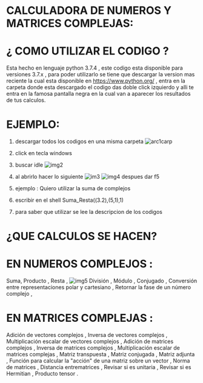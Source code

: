 # CALCULADORA DE NUMEROS Y MATRICES COMPLEJAS:

# ¿ COMO UTILIZAR EL CODIGO ?

Esta hecho en lenguaje python 3.7.4 , este codigo esta disponible para versiones 3.7.x , para poder utilizarlo se tiene que descargar
la version mas reciente la cual esta disponible en https://www.python.org/ , entra en la carpeta donde esta descargado el codigo 
das doble click izquierdo y alli te entra en la famosa pantalla negra en la cual van a aparecer los resultados de tus calculos.

# EJEMPLO:
1) descargar todos los codigos en una misma carpeta
![arc1carp](https://user-images.githubusercontent.com/54039061/64200641-91301b80-ce52-11e9-9b65-9ee0c38fd12e.png)
2) click en tecla windows
3) buscar idle
![img2](https://user-images.githubusercontent.com/54039061/64200892-0865af80-ce53-11e9-8b5c-fddea35ed343.png)
4) al abrirlo hacer lo siguiente
![im3](https://user-images.githubusercontent.com/54039061/64201017-44007980-ce53-11e9-93dc-c48f16380a80.png)
![img4](https://user-images.githubusercontent.com/54039061/64201219-c5f0a280-ce53-11e9-8aa4-0ba00ca7661b.png)
despues dar f5
5) ejemplo : Quiero utilizar la suma de complejos 

6) escribir en el shell Suma_Resta((3.2),(5,1),1)
7) para saber que utilizar se lee la descripcion de los codigos

#   ¿QUE CALCULOS SE HACEN?

# EN NUMEROS COMPLEJOS :

Suma,
Producto ,
Resta ,
![img5](https://user-images.githubusercontent.com/54039061/64201600-ae65e980-ce54-11e9-89b8-e86ffe8ee638.png)
División ,
Módulo ,
Conjugado ,
Conversión entre representaciones polar y cartesiano ,
Retornar la fase de un número complejo ,

# EN MATRICES COMPLEJAS :

Adición de vectores complejos ,
Inversa de vectores complejos ,
Multiplicación escalar de vectores complejos ,
Adición de matrices complejos ,
Inversa de matrices complejos ,
Multiplicación escalar de matrices complejas ,
Matriz transpuesta ,
Matriz conjugada ,
Matriz adjunta ,
Función para calcular la "acción" de una matriz sobre un vector ,
Norma de matrices ,
Distancia entrematrices ,
Revisar si es unitaria ,
Revisar si es Hermitian ,
Producto tensor .


